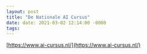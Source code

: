 ```yaml
---
layout: post
title: "De Nationale AI Cursus"
date: date: 2021-03-02 12:14:00 -0000
tags:
---
```


[https://www.ai-cursus.nl/](https://www.ai-cursus.nl/)
